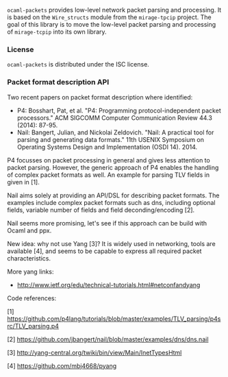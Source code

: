 `ocaml-packets` provides low-level network packet parsing and processing.
It is based on the `Wire_structs` module from the `mirage-tpcip` project.
The goal of this library is to move the low-level packet parsing and processing
of `mirage-tcpip` into its own library.

### License

`ocaml-packets` is distributed under the ISC license.

### Packet format description API

Two recent papers on packet format description  where identified:
 - P4: Bosshart, Pat, et al. "P4: Programming protocol-independent packet processors." ACM SIGCOMM Computer Communication Review 44.3 (2014): 87-95.
 - Nail: Bangert, Julian, and Nickolai Zeldovich. "Nail: A practical tool for parsing and generating data formats." 11th USENIX Symposium on Operating Systems Design and Implementation (OSDI 14). 2014.

P4 focusses on packet processing in general and gives less attention to packet parsing. However, the generic approach of P4 enables the handling of complex packet formats as well. An example for parsing TLV fields in given in [1].

Nail aims solely at providing an API/DSL for describing packet formats. The examples include complex packet formats such as dns, including optional fields, variable number of fields and field deconding/encoding [2].

Nail seems more promising, let's see if this approach can be build with Ocaml and ppx.

New idea: why not use Yang [3]? It is widely used in networking, tools are available [4], and seems to be capable to express all required packet characteristics.

More yang links:

 - http://www.ietf.org/edu/technical-tutorials.html#netconfandyang

Code references:

[1] https://github.com/p4lang/tutorials/blob/master/examples/TLV_parsing/p4src/TLV_parsing.p4

[2] https://github.com/jbangert/nail/blob/master/examples/dns/dns.nail

[3] http://yang-central.org/twiki/bin/view/Main/InetTypesHtml

[4] https://github.com/mbj4668/pyang
